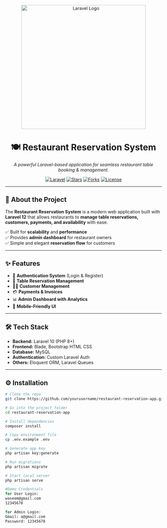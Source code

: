 <p align="center">
  <a href="https://laravel.com" target="_blank">
    <img src="https://raw.githubusercontent.com/laravel/art/master/logo-lockup/5%20SVG/2%20CMYK/1%20Full%20Color/laravel-logolockup-cmyk-red.svg" width="400" alt="Laravel Logo">
  </a>
</p>

<h1 align="center">🍽️ Restaurant Reservation System</h1>

<p align="center">
  <em>A powerful Laravel-based application for seamless restaurant table booking & management.</em>
</p>

<p align="center">
  <a href="#"><img src="https://img.shields.io/badge/Laravel-12.x-red?style=flat&logo=laravel" alt="Laravel"></a>
  <a href="#"><img src="https://img.shields.io/github/stars/yourusername/restaurant-reservation-app?style=social" alt="Stars"></a>
  <a href="#"><img src="https://img.shields.io/github/forks/yourusername/restaurant-reservation-app?style=social" alt="Forks"></a>
  <a href="#"><img src="https://img.shields.io/github/license/yourusername/restaurant-reservation-app" alt="License"></a>
</p>

---

## 🚀 About the Project  

The **Restaurant Reservation System** is a modern web application built with **Laravel 12** that allows restaurants to **manage table reservations, customers, payments, and availability** with ease.  

✅ Built for **scalability** and **performance**  
✅ Provides **admin dashboard** for restaurant owners  
✅ Simple and elegant **reservation flow** for customers  

---

## ✨ Features  

- 🔑 **Authentication System** (Login & Register)  
- 📅 **Table Reservation Management**  
- 👨‍🍳 **Customer Management**  
- 💳 **Payments & Invoices**  
- 📊 **Admin Dashboard with Analytics**  
- 📱 **Mobile-Friendly UI**  
 

---

## 🛠️ Tech Stack  

- **Backend:** Laravel 10 (PHP 8+)  
- **Frontend:** Blade, Bootstrap HTML CSS 
- **Database:** MySQL  
- **Authentication:** Custom Laravel Auth  
- **Others:** Eloquent ORM, Laravel Queues  

---

## ⚙️ Installation  

```bash
# Clone the repo
git clone https://github.com/yourusername/restaurant-reservation-app.git

# Go into the project folder
cd restaurant-reservation-app

# Install dependencies
composer install

# Copy environment file
cp .env.example .env

# Generate app key
php artisan key:generate

# Run migrations
php artisan migrate

# Start local server
php artisan serve

#Demo Credentials
for User Login:
waseem@gmail.com
12345678

for Admin Login:
Gmail: a@gmail.com
Password: 12345678
